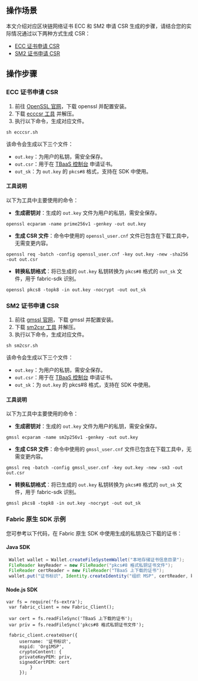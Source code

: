 ## 操作场景
本文介绍对应区块链网络证书 ECC 和 SM2 申请 CSR 生成的步骤，请结合您的实际情况通过以下两种方式生成 CSR：
- [ECC 证书申请 CSR](#ecc)
- [SM2 证书申请 CSR](#sm2)

## 操作步骤

<span id="ecc"></span>
### ECC 证书申请 CSR 
1. 前往 [OpenSSL 官网](https://www.openssl.org/source/)，下载 openssl 并配置安装。
2. 下载 [ecccsr 工具](https://tbaasdoc-1259695942.cos.ap-guangzhou.myqcloud.com/ecccsr.zip) 并解压。
3. 执行以下命令，生成对应文件。
```
sh ecccsr.sh
```
 该命令会生成以下三个文件：
 - `out.key`：为用户的私钥，需安全保存。
 - `out.csr`：用于在 [TBaaS 控制台](https://console.cloud.tencent.com/tbaas/overview) 申请证书。
 - `out_sk`：为 `out.key` 的 `pkcs#8` 格式，支持在 SDK 中使用。

#### 工具说明
以下为工具中主要使用的命令：
- **生成密钥对**：生成的 `out.key` 文件为用户的私钥，需安全保存。
```
openssl ecparam -name prime256v1 -genkey -out out.key
```
- **生成 CSR 文件**：命令中使用的 `openssl_user.cnf` 文件已包含在下载工具中，无需变更内容。
```
openssl req -batch -config openssl_user.cnf -key out.key -new -sha256 -out out.csr
```
- **转换私钥格式**：将已生成的 `out.key` 私钥转换为 `pkcs#8` 格式的 `out_sk` 文件，用于 fabric-sdk 识别。
```
openssl pkcs8 -topk8 -in out.key -nocrypt -out out_sk
```

<span id="sm2"></span>
### SM2 证书申请 CSR
1. 前往 [gmssl 官网](http://gmssl.org/docs/quickstart.html)，下载 gmssl 并配置安装。 
2. 下载 [sm2csr 工具](https://tbaasdoc-1259695942.cos.ap-guangzhou.myqcloud.com/sm2csr.zip) 并解压。
3. 执行以下命令，生成对应文件。
```
sh sm2csr.sh
```
该命令会生成以下三个文件：
 - `out.key`：为用户的私钥，需安全保存。
 - `out.csr`：用于在 [TBaaS 控制台](https://console.cloud.tencent.com/tbaas/overview) 申请证书。
 - `out_sk`：为 `out.key` 的 pkcs#8 格式，支持在 SDK 中使用。

#### 工具说明
以下为工具中主要使用的命令：
- **生成密钥对**：生成的 `out.key` 文件为用户的私钥，需安全保存。
```
gmssl ecparam -name sm2p256v1 -genkey -out out.key
```
- **生成 CSR 文件**：命令中使用的 `gmssl_user.cnf` 文件已包含在下载工具中，无需变更内容。
```
gmssl req -batch -config gmssl_user.cnf -key out.key -new -sm3 -out out.csr
```
- **转换私钥格式**：将已生成的 `out.key` 私钥转换为 `pkcs#8` 格式的 `out_sk` 文件，用于 fabric-sdk 识别。
```
gmssl pkcs8 -topk8 -in out.key -nocrypt -out out_sk
```

### Fabric 原生 SDK 示例
您可参考以下代码，在 Fabric 原生 SDK 中使用生成的私钥及已下载的证书：
#### Java SDK
```java
 Wallet wallet = Wallet.createFileSystemWallet("本地存储证书信息目录"); 
 FileReader keyReader = new FileReader("pkcs#8 格式私钥证书文件");
 FileReader certReader = new FileReader("TBaaS 上下载的证书");
 wallet.put("证书标识", Identity.createIdentity("组织 MSP", certReader, keyReader));
```

#### Node.js SDK
```
var fs = require('fs-extra');
 var fabric_client = new Fabric_Client();

 var cert = fs.readFileSync('TBaaS 上下载的证书');
 var priv = fs.readFileSync('pkcs#8 格式私钥证书文件');

 fabric_client.createUser({
     username: '证书标识',
     mspid: 'Org1MSP',
     cryptoContent: {
     privateKeyPEM: priv,
     signedCertPEM: cert
         }
     });
```
